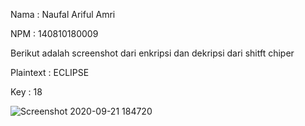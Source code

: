 Nama  : Naufal Ariful Amri

NPM   : 140810180009

Berikut adalah screenshot dari enkripsi dan dekripsi dari shitft chiper

Plaintext : ECLIPSE

Key : 18

![Screenshot 2020-09-21 184720](https://user-images.githubusercontent.com/67550955/93763641-ff9d7280-fc3b-11ea-90f7-7916063184b0.png)
